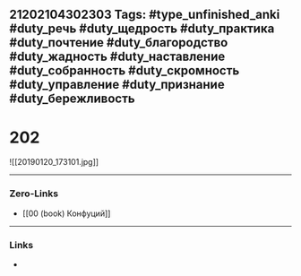 21202104302303
Tags: #type_unfinished_anki #duty_речь #duty_щедрость #duty_практика #duty_почтение #duty_благородство #duty_жадность #duty_наставление #duty_собранность #duty_скромность #duty_управление #duty_признание #duty_бережливость
---
# 202

![[20190120_173101.jpg]]

---
### Zero-Links
- [[00 (book) Конфуций]]
---
### Links
-